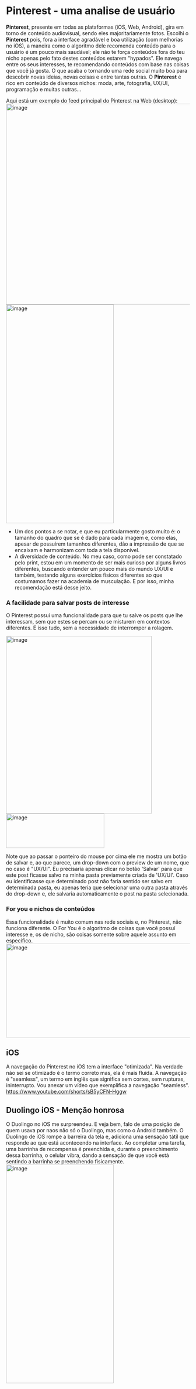 # Pinterest - uma analise de usuário
**Pinterest**, presente em todas as plataformas (iOS, Web, Android), gira em torno de conteúdo audiovisual, sendo eles majoritariamente fotos. Escolhi o **Pinterest** pois, fora a interface agradável e boa utilização (com melhorias no iOS), a maneira como o algoritmo dele recomenda conteúdo para o usuário é um pouco mais saudável; ele não te força conteúdos fora do teu nicho apenas pelo fato destes conteúdos estarem "hypados". Ele navega entre os seus interesses, te recomendando conteúdos com base nas coisas que você já gosta. O que acaba o tornando uma rede social muito boa para descobrir novas ideias, novas coisas e entre tantas outras.
O **Pinterest** é rico em conteúdo de diversos nichos: moda, arte, fotografia, UX/UI, programação e muitas outras... 

Aqui está um exemplo do feed principal do Pinterest na Web (desktop):
<img width="1251" height="548" alt="image" src="https://github.com/user-attachments/assets/bc7a1add-d193-440f-bfbe-c9d220bea3e2" />
<img width="295" height="597" alt="image" src="https://github.com/user-attachments/assets/d33a3f92-c3ff-4dbe-9e46-ad057b914dc3" />

- Um dos pontos a se notar, e que eu particularmente gosto muito é: o tamanho do quadro que se é dado para cada imagem e, como elas, apesar de possuírem tamanhos diferentes, dão a impressão de que se encaixam e harmonizam com toda a tela disponível.
- A diversidade de conteúdo. No meu caso, como pode ser constatado pelo print, estou em um momento de ser mais curioso por alguns livros diferentes, buscando entender um pouco mais do mundo UX/UI e também, testando alguns exercícios físicos diferentes ao que costumamos fazer na academia de musculação. E por isso, minha recomendação está desse jeito.

### A facilidade para salvar posts de interesse
O Pinterest possuí uma funcionalidade para que tu salve os posts que lhe interessam, sem que estes se percam ou se misturem em contextos diferentes. E isso tudo, sem a necessidade de interromper a rolagem.

<img width="399" height="485" alt="image" src="https://github.com/user-attachments/assets/aabb7966-f1da-4d6c-b056-65f41acef0d3" />

<img width="269" height="94" alt="image" src="https://github.com/user-attachments/assets/40681cdb-2174-4c8a-8412-606a9fa7a297" />

Note que ao passar o ponteiro do mouse por cima ele me mostra um botão de salvar e, ao que parece, um drop-down com o preview de um nome, que no caso é "UX/UI". Eu precisaria apenas clicar no botão 'Salvar' para que este post ficasse salvo na minha pasta previamente criada de 'UX/UI'. Caso eu identificasse que determinado post não faria sentido ser salvo em determinada pasta, eu apenas teria que selecionar uma outra pasta através do drop-down e, ele salvaria automaticamente o post na pasta selecionada. 

### For you e nichos de conteúdos
Essa funcionalidade é muito comum nas rede sociais e, no Pinterest, não funciona diferente. O For You é o algoritmo de coisas que você possuí interesse e, os de nicho, são coisas somente sobre aquele assunto em específico.
<img width="691" height="256" alt="image" src="https://github.com/user-attachments/assets/5883cf73-225a-4502-8450-63128ae28c7a" />
## iOS
A navegação do Pinterest no iOS tem a interface "otimizada". Na verdade não sei se otimizado é o termo correto mas, ela é mais fluída. A navegação é "seamless", um termo em inglês que significa sem cortes, sem rupturas, ininterrupto. Vou anexar um vídeo que exemplifica a navegação "seamless".
https://www.youtube.com/shorts/sB5yCFN-Hggw

## Duolingo iOS - Menção honrosa
O Duolingo no iOS me surpreendeu. E veja bem, falo de uma posição de quem usava por naos não só o Duolingo, mas como o Android também. O Duolingo de iOS rompe a barreira da tela e, adiciona uma sensação tátil que responde ao que está acontecendo na interface. Ao completar uma tarefa, uma barrinha de recompensa é preenchida e, durante o preenchimento dessa barrinha, o celular vibra, dando a sensação de que você está sentindo a barrinha se preenchendo fisicamente. 
<img width="295" height="597" alt="image" src="https://github.com/user-attachments/assets/6cc433dd-7545-47cf-9736-fb641dbf2f55" />
